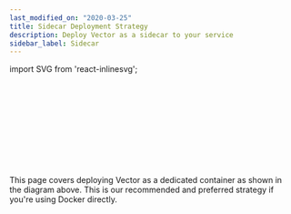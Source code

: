 ```yaml
---
last_modified_on: "2020-03-25"
title: Sidecar Deployment Strategy
description: Deploy Vector as a sidecar to your service
sidebar_label: Sidecar
---
```


import SVG from 'react-inlinesvg';

<SVG src="/img/strategies-docker-dedicated-container.svg" />

This page covers deploying Vector as a dedicated container as shown
in the diagram above. This is our recommended and preferred strategy if you're
using Docker directly.



